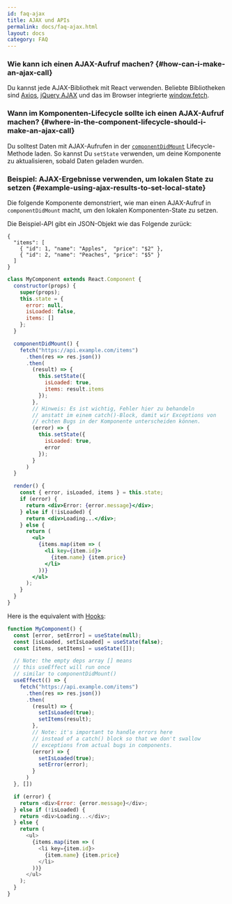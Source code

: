 ```yaml
---
id: faq-ajax
title: AJAX und APIs
permalink: docs/faq-ajax.html
layout: docs
category: FAQ
---
```


### Wie kann ich einen AJAX-Aufruf machen? {#how-can-i-make-an-ajax-call}

Du kannst jede AJAX-Bibliothek mit React verwenden. Beliebte Bibliotheken sind [Axios](https://github.com/axios/axios), [jQuery AJAX](https://api.jquery.com/jQuery.ajax/) und das im Browser integrierte [window.fetch](https://developer.mozilla.org/en-US/docs/Web/API/Fetch_API).

### Wann im Komponenten-Lifecycle sollte ich einen AJAX-Aufruf machen? {#where-in-the-component-lifecycle-should-i-make-an-ajax-call}

Du solltest Daten mit AJAX-Aufrufen in der [`componentDidMount`](/docs/react-component.html#mounting) Lifecycle-Methode laden. So kannst Du `setState` verwenden, um deine Komponente zu aktualisieren, sobald Daten geladen wurden.

### Beispiel: AJAX-Ergebnisse verwenden, um lokalen State zu setzen {#example-using-ajax-results-to-set-local-state}

Die folgende Komponente demonstriert, wie man einen AJAX-Aufruf in `componentDidMount` macht, um den lokalen Komponenten-State zu setzen.

Die Beispiel-API gibt ein JSON-Objekt wie das Folgende zurück:

```
{
  "items": [
    { "id": 1, "name": "Apples",  "price": "$2" },
    { "id": 2, "name": "Peaches", "price": "$5" }
  ] 
}
```

```jsx
class MyComponent extends React.Component {
  constructor(props) {
    super(props);
    this.state = {
      error: null,
      isLoaded: false,
      items: []
    };
  }

  componentDidMount() {
    fetch("https://api.example.com/items")
      .then(res => res.json())
      .then(
        (result) => {
          this.setState({
            isLoaded: true,
            items: result.items
          });
        },
        // Hinweis: Es ist wichtig, Fehler hier zu behandeln
        // anstatt im einem catch()-Block, damit wir Exceptions von
        // echten Bugs in der Komponente unterscheiden können.
        (error) => {
          this.setState({
            isLoaded: true,
            error
          });
        }
      )
  }

  render() {
    const { error, isLoaded, items } = this.state;
    if (error) {
      return <div>Error: {error.message}</div>;
    } else if (!isLoaded) {
      return <div>Loading...</div>;
    } else {
      return (
        <ul>
          {items.map(item => (
            <li key={item.id}>
              {item.name} {item.price}
            </li>
          ))}
        </ul>
      );
    }
  }
}
```

Here is the equivalent with [Hooks](https://reactjs.org/docs/hooks-intro.html): 

```js
function MyComponent() {
  const [error, setError] = useState(null);
  const [isLoaded, setIsLoaded] = useState(false);
  const [items, setItems] = useState([]);

  // Note: the empty deps array [] means
  // this useEffect will run once
  // similar to componentDidMount()
  useEffect(() => {
    fetch("https://api.example.com/items")
      .then(res => res.json())
      .then(
        (result) => {
          setIsLoaded(true);
          setItems(result);
        },
        // Note: it's important to handle errors here
        // instead of a catch() block so that we don't swallow
        // exceptions from actual bugs in components.
        (error) => {
          setIsLoaded(true);
          setError(error);
        }
      )
  }, [])

  if (error) {
    return <div>Error: {error.message}</div>;
  } else if (!isLoaded) {
    return <div>Loading...</div>;
  } else {
    return (
      <ul>
        {items.map(item => (
          <li key={item.id}>
            {item.name} {item.price}
          </li>
        ))}
      </ul>
    );
  }
}
```
